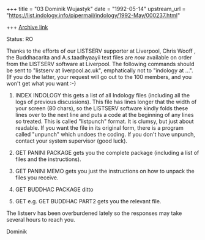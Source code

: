 +++
title = "03 Dominik Wujastyk"
date = "1992-05-14"
upstream_url = "https://list.indology.info/pipermail/indology/1992-May/000237.html"

+++
[Archive link](https://list.indology.info/pipermail/indology/1992-May/000237.html)

Status: RO

Thanks to the efforts of our LISTSERV supporter at Liverpool,
Chris Wooff <QQ43 at UK.AC.LIVERPOOL>, the Buddhacarita and
A.s.taadhyaayii text files are *now* available on order from
the LISTSERV software at Liverpool.  The following commands
should be sent to "listserv at liverpool.ac.uk", emphatically
not to "indology at ...".  (If you do the latter, your request will
go out to the 100 members, and you won't get what you want :-)


1) INDEX INDOLOGY this gets a list of all Indology files
(including all the logs of previous discussions).  This file has
lines longer that the width of your screen (80 chars), so the
LISTSERV software kindly folds these lines over to the next line
and puts a code at the beginning of any lines so treated.  This
is called "listpunch" format.  It is clumsy, but just about readable.
If you want the file in its original form, there is a program
called "unpunch" which undoes the coding.  If you don't have unpunch,
contact your system supervisor (good luck).


2) GET PANINI PACKAGE gets you the complete package (including a list
of files and the instructions).

3) GET PANINI MEMO gets you just the instructions on how to unpack the files
you receive.

4) GET BUDDHAC PACKAGE ditto

5) GET <fname> <ftype> e.g. GET BUDDHAC PART2 gets you the relevant
file.

The listserv has been overburdened lately so the responses may take
several hours to reach you.


Dominik





